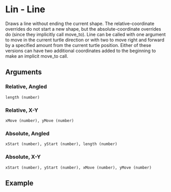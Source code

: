 # Lin - Line

Draws a line without ending the current shape. The relative-coordinate overrides do not start a new shape, but the absolute-coordinate overrides do (since they implicitly call move_to). Line can be called with one argument to move in the current turtle direction or with two to move right and forward by a specified amount from the current turtle position. Either of these versions can have two additional coordinates added to the beginning to make an implicit move_to call.

## Arguments

### Relative, Angled

```length (number)```

### Relative, X-Y

```xMove (number), yMove (number)```

### Absolute, Angled

```xStart (number), yStart (number), length (number)```

### Absolute, X-Y

```xStart (number), yStart (number), xMove (number), yMove (number)```

## Example

<editor :code="`
lin 10 10.
`" 
:code-wordier="`
Line up at ten past ten!
`"
output-method='canvas'></editor>